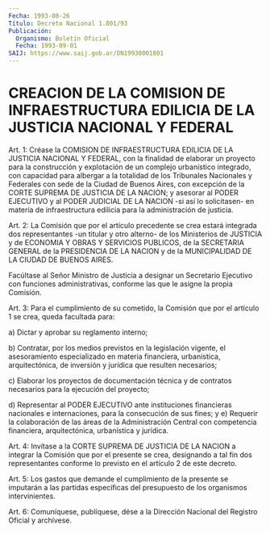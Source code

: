```yaml
---
Fecha: 1993-08-26
Título: Decreto Nacional 1.801/93
Publicación:
  Organismo: Boletín Oficial
  Fecha: 1993-09-01
SAIJ: https://www.saij.gob.ar/DN19930001801
---
```

# CREACION DE LA COMISION DE INFRAESTRUCTURA EDILICIA DE LA JUSTICIA NACIONAL Y FEDERAL

<a id="1"></a>
Art.  1:  Créase la COMISION DE INFRAESTRUCTURA EDILICIA DE LA JUSTICIA NACIONAL  Y  FEDERAL,  con  la  finalidad  de  elaborar un proyecto   para  la  construcción  y  explotación  de  un  complejo urbanístico  integrado,  con capacidad para albergar a la totalidad de los Tribunales Nacionales  y  Federales con sede de la Ciudad de Buenos Aires, con excepción de la  CORTE  SUPREMA DE JUSTICIA DE LA NACION; y asesorar al PODER EJECUTIVO y al  PODER  JUDICIAL  DE  LA NACION  -si  así  lo  solicitasen-  en  materia  de infraestructura edilicia para la administración de justicia.

<a id="2"></a>
Art.  2:  La  Comisión  que por el artículo precedente se crea estará integrada dos representantes  -un titular y otro alterno- de los  Ministerios  de JUSTICIA y de ECONOMIA  Y  OBRAS  Y  SERVICIOS PUBLICOS, de la SECRETARIA  GENERAL  de la PRESIDENCIA DE LA NACION y de la MUNICIPALIDAD DE LA CIUDAD DE BUENOS AIRES.

Facúltase al Señor Ministro de Justicia  a  designar un Secretario Ejecutivo  con  funciones  administrativas,  conforme  las  que  le asigne la propia Comisión.

<a id="3"></a>
Art.  3:  Para el cumplimiento de su cometido, la Comisión que por el artículo 1 se crea, queda facultada para:

a) Dictar y aprobar su reglamento interno;

b) Contratar, por  los medios previstos en la legislación vigente, el asesoramiento especializado  en materia financiera, urbanística, arquitectónica, de inversión y jurídica  que  resulten  necesarios;

c) Elaborar los proyectos de documentación técnica y de  contratos necesarios para la ejecución del proyecto;

d)  Representar  al PODER EJECUTIVO ante instituciones financieras nacionales e internaciones,  para  la  consecución  de sus fines; y e)  Requerir  la  colaboración  de  las áreas de la Administración Central con competencia financiera, arquitectónica,  urbanística  y jurídica.

<a id="4"></a>
Art. 4: Invítase a la CORTE SUPREMA DE JUSTICIA DE LA NACION a integrar  la Comisión que por el presente se crea, designando a tal fin dos representantes  conforme  lo  previsto  en el artículo 2 de este decreto.

<a id="5"></a>
Art.  5: Los gastos que demande el cumplimiento de la presente se imputarán  a  las  partidas  específicas  del presupuesto de los organismos intervinientes.

<a id="6"></a>
Art.  6: Comuníquese, publíquese, dése a la Dirección Nacional del Registro Oficial y archívese.